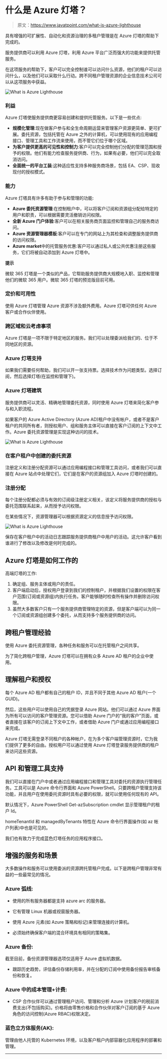 # 什么是 Azure 灯塔？

> 原文：<https://www.javatpoint.com/what-is-azure-lighthouse>

具有增强的可扩展性、自动化和资源治理的多租户管理是在 Azure 灯塔的帮助下完成的。

服务提供商可以利用 Azure 灯塔，利用 Azure 平台广泛而强大的功能来提供托管服务。

在这项服务的帮助下，客户可以完全控制谁可以访问什么资源，他们的租户可以访问什么，以及他们可以采取什么行动。跨不同租户管理资源的企业信息技术公司可以从这项服务中获益。

![What is Azure Lighthouse](img/cd2507c3ae0a90bd0d639ad1e5f14ee8.png)

### 利益

Azure 灯塔使服务提供商更容易创建和提供托管服务。以下是一些优点:

*   **规模化管理**:现在做客户参与和全生命周期运营来管理客户资源更简单、更可扩展。委托资源，包括托管在 Azure 之外的计算机，可以使用现有的应用编程接口、管理工具和工作流来使用，而不管它们位于哪个区域。
*   **为客户提供更高的可见性和控制力**:客户可以完全控制他们分配的管理范围和授予的权限。他们有能力检查服务提供商、行为，如果有必要，他们可以完全取消访问。
*   **全面统一的平台工装**:这种适应性支持多种服务商场景，包括 EA、CSP、现收现付的授权模式。

### 能力

Azure 灯塔具有许多有助于参与和管理的功能:

*   **Azure 委托资源管理**:在控制租户中，可以将客户订阅和资源组分配给特定的用户和职责，可以根据需要灵活撤销访问权限。
*   **全新 Azure 门户体验**:客户可以在相关服务商页面监控和管理自己的服务商访问。
*   **Azure 资源管理器模板**:客户可以在专门的网站上为其检查和调整服务提供商的访问权限。
*   **Azure market**中的托管服务优惠:客户可以通过私人或公共优惠注册这些服务，它们将被自动添加到 Azure 灯塔中。

**提示**

微软 365 灯塔是一个类似的产品，它帮助服务提供商大规模地入职、监控和管理他们的微软 365 用户。微软 365 灯塔的预览版目前可用。

### 定价和可用性

使用 Azure 灯塔管理 Azure 资源不涉及额外费用。Azure 灯塔可供任何 Azure 客户或合作伙伴使用。

### 跨区域和云考虑事项

Azure 灯塔是一项不限于特定地区的服务。我们可以处理委派给我们的、位于不同地区的资源。

### Azure 灯塔支持

如果我们需要任何帮助，我们可以开一张支持票。选择技术作为问题类型。选择订阅，然后选择灯塔(在监控和管理下)。

### Azure 灯塔建筑

服务提供商可以灵活、精确地管理委托资源，同时使用 Azure 灯塔来简化客户参与和入职流程。

如果客户的 Azure Active Directory (Azure AD)租户中没有帐户，或者不是客户租户的共同所有者，则授权用户、组和服务主体可以直接在客户订阅的上下文中工作。Azure 委托资源管理是实现这种访问的技术。

![What is Azure Lighthouse](img/8314cb673727d618fa1b3445ce0d1340.png)

### 在客户租户中创建的委托资源

注册定义和注册分配资源可以通过应用编程接口和管理工具访问，或者我们可以直接在 Azure 站点中处理它们，它们是在客户的资源组加入 Azure 灯塔时创建的。

### 注册分配

每个注册分配都必须与有效的订阅级注册定义相关，该定义将服务提供商的授权与委托范围联系起来，从而授予访问权限。

在某些情况下，资源管理器可以根据资源定义的信息授予访问权限。

![What is Azure Lighthouse](img/33b5206843bca09a1351e919d572494e.png)

保存在客户租户中的活动日志跟踪服务提供商租户中用户的活动。这允许客户看到谁进行了修改以及修改是何时完成的。

## Azure 灯塔是如何工作的

高端灯塔的工作:

1.  确定组、服务主体或用户的责任。
2.  客户端启动后，授权用户登录到我们的控制租户，并根据我们设置的权限在客户范围(订阅或资源组)内执行任务。客户能够随时检查所有操作并删除访问权限。
3.  虽然大多数客户只有一个服务提供商管理特定的资源，但是客户端可以为同一个订阅或资源组创建多个委托，从而支持多个服务提供商的访问。

## 跨租户管理经验

使用 Azure 委托资源管理，各种任务和服务可以在托管租户之间共享。

为了简化跨租户管理，Azure 灯塔可以在拥有众多 Azure AD 租户的企业中使用。

## 理解租户和授权

每个 Azure AD 租户都有自己的租户 ID，并且不同于其他 Azure AD 租户(一个 GUID)。

然后，这些用户可以使用自己的凭据登录 Azure 网站。他们可以通过 Azure 界面为所有可以访问的客户管理资源。您可以借助 Azure 门户的“我的客户”页面，或者直接在该客户的订阅上下文中工作，或者借助 Azure 门户或通过应用编程接口来完成。

Azure 灯塔无需登录不同租户的各种帐户，在为多个客户端管理资源时，它为我们提供了更多的自由。授权用户可以通过使用 Azure 灯塔登录服务提供商的租户来访问这些资源。

## API 和管理工具支持

我们可以直接在门户中或者通过应用编程接口和管理工具对委托的资源执行管理任务。工具可以是 Azure 命令行界面和 Azure PowerShell。只要跨租户管理支持该功能，并且用户在使用委托资源时具有必要的权限，就可以使用任何现有的 API。

默认情况下，Azure PowerShell Get-azSubscription cmdlet 显示管理租户的租户 Id。

homeTenantId 和 managedByTenants 特性在 Azure 命令行界面操作(如 az 帐户列表)中也是可见的。

我们也有致力于完成蓝色灯塔任务的应用程序接口。

## 增强的服务和场景

大多数操作和服务可以使用委派的资源跨托管租户完成。以下是跨租户管理非常有益的一些最常见的情况。

### Azure 弧线:

*   使用的所有服务器都是支持 azure arc 的服务器。

*   它有管理 Linux 机器或视窗服务器。
*   使用 Azure 元素(如 Azure 策略和标记)来管理连接的计算机。
*   必须始终确保客户端的混合环境具有相同的策略集。

### Azure 备份:

截至目前，备份资源管理器选项仅适用于 Azure 虚拟机数据。

*   跟踪历史趋势，评估备份存储利用率，并在分配的订阅中使用备份报告审核备份和恢复。

### Azure 中的成本管理+计费:

*   CSP 合作伙伴可以通过管理租户访问、管理和分析 Azure 计划客户的税前消费支出(不包括购买)。价格将由零售价格和合作伙伴对客户订阅的基于 Azure 角色的访问控制(Azure RBAC)权限决定。

### 蓝色立方体服务(AK):

管理由他人托管的 Kubernetes 环境，以及客户租户内部容器化应用程序的部署和管理。

* * *